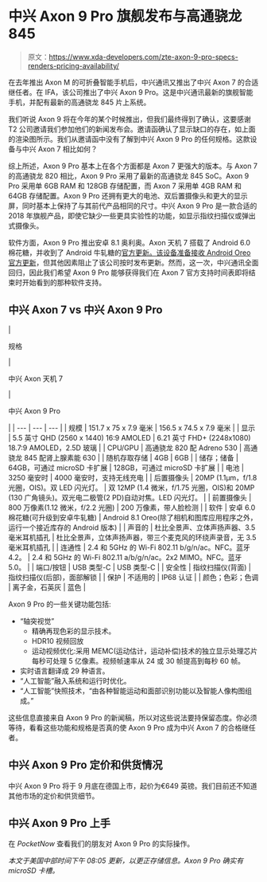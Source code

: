 # 中兴 Axon 9 Pro 旗舰发布与高通骁龙 845

> 原文：<https://www.xda-developers.com/zte-axon-9-pro-specs-renders-pricing-availability/>

在去年推出 Axon M 的可折叠智能手机后，中兴通讯又推出了中兴 Axon 7 的合适继任者。在 IFA，该公司推出了中兴 Axon 9 Pro。这是中兴通讯最新的旗舰智能手机，并配有最新的高通骁龙 845 片上系统。

我们听说 Axon 9 将在今年的某个时候推出，但我们最终得到了确认，这要感谢 T2 公司邀请我们参加他们的新闻发布会。邀请函确认了显示缺口的存在，如上面的渲染图所示。我们从邀请函中没有了解到中兴 Axon 9 Pro 的任何规格。这款设备与中兴 Axon 7 相比如何？

综上所述，Axon 9 Pro 基本上在各个方面都是 Axon 7 更强大的版本。与 Axon 7 的高通骁龙 820 相比，Axon 9 Pro 采用了最新的高通骁龙 845 SoC。Axon 9 Pro 采用单 6GB RAM 和 128GB 存储配置，而 Axon 7 采用单 4GB RAM 和 64GB 存储配置。Axon 9 Pro 还拥有更大的电池、双后置摄像头和更大的显示屏，同时基本上保持了与其前代产品相同的尺寸。中兴 Axon 9 Pro 是一款合适的 2018 年旗舰产品，即使它缺少一些更具实验性的功能，如显示指纹扫描仪或弹出式摄像头。

软件方面，Axon 9 Pro 推出安卓 8.1 奥利奥。Axon 天机 7 搭载了 Android 6.0 棉花糖，并收到了 Android 牛轧糖的[官方更新。该设备](https://www.xda-developers.com/zte-axon-7-gets-android-7-0-nougat-update-with-daydream-vr-support/)[准备接收 Android Oreo 官方更新](https://www.xda-developers.com/zte-axon-7-android-oreo-beta-update-leak/)，但其他因素阻止了该公司按时发布更新。然而，这一次，中兴通讯全面回归，因此我们希望 Axon 9 Pro 能够获得我们在 Axon 7 官方支持时间表即将结束时开始看到的那种软件支持。

## 中兴 Axon 7 vs 中兴 Axon 9 Pro

| 

规格

 | 

中兴 Axon 天机 7

 | 

中兴 Axon 9 Pro

 |
| --- | --- | --- |
| 规模 | 151.7 x 75 x 7.9 毫米 | 156.5 x 74.5 x 7.9 毫米 |
| 显示 | 5.5 英寸 QHD (2560 x 1440) 16:9 AMOLED | 6.21 英寸 FHD+ (2248x1080) 18.7:9 AMOLED，2.5D 玻璃 |
| CPU/GPU | 高通骁龙 820 配 Adreno 530 | 高通骁龙 845 配肾上腺素能 630 |
| 随机存取存储 | 4GB | 6GB |
| 储存；储备 | 64GB，可通过 microSD 卡扩展 | 128GB，可通过 microSD 卡扩展 |
| 电池 | 3250 毫安时 | 4000 毫安时，支持无线充电 |
| 后置摄像头 | 20MP (1.1μm，f/1.8 光圈，OIS)。双 LED 闪光灯。 | 双 12MP (1.4 微米，f/1.75 光圈，OIS)和 20MP (130 广角镜头)。双光电二极管(2 PD)自动对焦。LED 闪光灯。 |
| 前置摄像头 | 800 万像素(1.12 微米，f/2.2 光圈) | 200 万像素，带人脸检测 |
| 软件 | 安卓 6.0 棉花糖(可升级到安卓牛轧糖) | Android 8.1 Oreo(除了相机和图库应用程序之外，运行一个接近库存的 Android 版本) |
| 声音的 | 杜比全景声、立体声扬声器、3.5 毫米耳机插孔 | 杜比全景声，立体声扬声器，带三个麦克风的环绕声录音，无 3.5 毫米耳机插孔 |
| 连通性 | 2.4 和 5GHz 的 Wi-Fi 802.11 b/g/n/ac。NFC。蓝牙 4.2。 | 2.4 和 5GHz 的 Wi-Fi 802.11 a/b/g/n/ac。2x2 MIMO。NFC。蓝牙 5.0。 |
| 端口/按钮 | USB 类型-C | USB 类型-C |
| 安全性 | 指纹扫描仪(背面) | 指纹扫描仪(后部)，面部解锁 |
| 保护 | 不适用的 | IP68 认证 |
| 颜色；色彩；色调 | 离子金，石英灰 | 蓝色 |

Axon 9 Pro 的一些关键功能包括:

*   “轴突视觉”
    *   精确再现色彩的显示技术。
    *   HDR10 视频回放
    *   运动视频优化:采用 MEMC(运动估计，运动补偿)技术的独立显示处理芯片每秒可处理 5 亿像素。视频帧速率从 24 或 30 帧提高到每秒 60 帧。
*   实时语言翻译成 29 种语言。
*   “人工智能”融入系统和运行时优化。
*   “人工智能”快照技术，“由各种智能运动和面部识别功能以及智能人像构图组成。”

这些信息直接来自 Axon 9 Pro 的新闻稿，所以对这些说法要持保留态度。你必须等待，看看这些功能和规格是否真的使 Axon 9 Pro 成为中兴 Axon 7 的合格继任者。

## 中兴 Axon 9 Pro 定价和供货情况

中兴 Axon 9 Pro 将于 9 月底在德国上市，起价为€649 英镑。我们目前还不知道其他市场的定价和供货细节。

## 中兴 Axon 9 Pro 上手

在 *PocketNow* 查看我们的朋友对 Axon 9 Pro 的实际操作。

*本文于美国中部时间下午 08:05 更新，以更正存储信息。Axon 9 Pro 确实有 microSD 卡槽。*